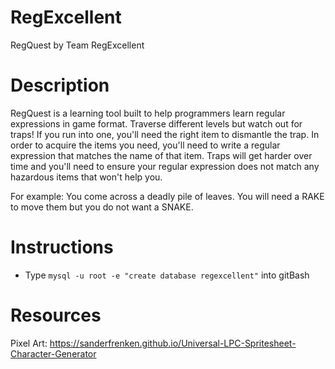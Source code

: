 # RegExcellent
RegQuest by Team RegExcellent 

# Description
RegQuest is a learning tool built to help programmers learn regular expressions in game format. Traverse different levels but watch out for traps! If you run into one, you'll need the right item to dismantle the trap. In order to acquire the items you need, you'll need to write a regular expression that matches the name of that item. Traps will get harder over time and you'll need to ensure your regular expression does not match any hazardous items that won't help you.

For example: You come across a deadly pile of leaves. You will need a RAKE to move them but you do not want a SNAKE. 

# Instructions
- Type `mysql -u root -e "create database regexcellent"` into gitBash


# Resources
Pixel Art: https://sanderfrenken.github.io/Universal-LPC-Spritesheet-Character-Generator

